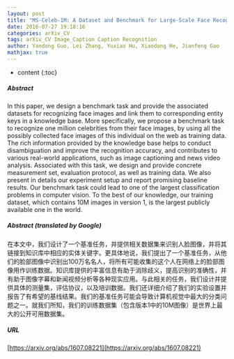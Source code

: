 ```yaml
---
layout: post
title: "MS-Celeb-1M: A Dataset and Benchmark for Large-Scale Face Recognition"
date: 2016-07-27 19:18:16
categories: arXiv_CV
tags: arXiv_CV Image_Caption Caption Recognition
author: Yandong Guo, Lei Zhang, Yuxiao Hu, Xiaodong He, Jianfeng Gao
mathjax: true
---
```


* content
{:toc}

##### Abstract
In this paper, we design a benchmark task and provide the associated datasets for recognizing face images and link them to corresponding entity keys in a knowledge base. More specifically, we propose a benchmark task to recognize one million celebrities from their face images, by using all the possibly collected face images of this individual on the web as training data. The rich information provided by the knowledge base helps to conduct disambiguation and improve the recognition accuracy, and contributes to various real-world applications, such as image captioning and news video analysis. Associated with this task, we design and provide concrete measurement set, evaluation protocol, as well as training data. We also present in details our experiment setup and report promising baseline results. Our benchmark task could lead to one of the largest classification problems in computer vision. To the best of our knowledge, our training dataset, which contains 10M images in version 1, is the largest publicly available one in the world.

##### Abstract (translated by Google)
在本文中，我们设计了一个基准任务，并提供相关数据集来识别人脸图像，并将其链接到知识库中相应的实体关键字。更具体地说，我们提出了一个基准任务，从他们的脸部图像中识别出100万名名人，将所有可能收集的这个人在网络上的脸部图像用作训练数据。知识库提供的丰富信息有助于消除歧义，提高识别的准确性，并有助于图像字幕和新闻视频分析等各种现实应用。与此相关的任务，我们设计并提供具体的测量集，评估协议，以及培训数据。我们还详细介绍了我们的实验设置并报告了有希望的基线结果。我们的基准任务可能会导致计算机视觉中最大的分类问题之一。就我们所知，我们的训练数据集（包含版本1中的10M图像）是世界上最大的公开可用数据集。

##### URL
[https://arxiv.org/abs/1607.08221](https://arxiv.org/abs/1607.08221)


